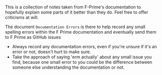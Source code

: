 This is a collection of notes taken from F-Prime's documentation to hopefully explain some parts of it better than they do. Feel free to offer criticisms at will.

The document `Documentation Errors` is there to help record any small spelling errors within the F Prime documentation and eventually send them to F Prime as GitHub issues
 - Always record any documentation errors, even if you're unsure if it's an error or not, doesn't hurt to make sure. 
 - Take the approach of saying 'erm actually' about any small issue you find, because one small error to you could be the difference between someone else understanding the documentation or not.